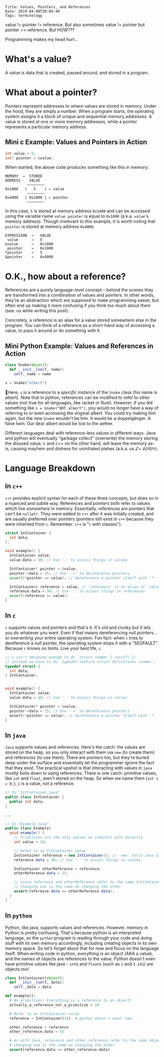     Title: Values, Pointers, and References
    Date: 2019-04-08T20:04:40
    Tags: terminology

value != pointer != reference. But also sometimes value != pointer but pointer == reference. But HOW???

Programming makes my head hurt...

<!-- more -->

# What's a value?
A value is data that is created, passed around, and stored in a program.

# What about a pointer?
Pointers represent addresses to where values are stored in memory. Under the hood, they are simply a number. When a program starts, the operating system assigns it a block of unique and sequential memory addresses. A value is stored at one or more memory addresses, while a pointer represents a particular memory address.

## Mini c Example: Values and Pointers in Action

```c
int value = 5;
int* pointer = &value;
```

When started, the above code produces something like this in memory:

	MEMORY  →  STORED
	ADDRESS    VALUE
        	  ————————
	0x1000   |   5    | ← value
         	  ————————
	0x4000   | 0x1000 | ← pointer
          	  ————————

In this case, `5` is stored at memory address `0x1000` and can be accessed using the variable name `value`. `pointer` is equal to `0x1000` (a.k.a. `value`'s memory address). Though irrelevant to this example, it is worth noting that `pointer` is stored at memory address `0x4000`.

	EXPRESSION  →   VALUE
	 value      →   5
	&value      →   0x1000
	 pointer    →   0x1000
	*pointer    →   5
	&pointer    →   0x4000

# O.K., how about a reference?
References are a purely language-level concept – behind the scenes they are transformed into a combination of values and pointers. In other words, they're an abstraction which are _supposed_ to make programming easier, but often end up making it more confusing if you think too much about them (see: us while writing this post).

Concretely, a reference is an alias for a value stored somewhere else in the program. You can think of a reference as a short-hand way of accessing a value, to pass it around or do something with it.

## Mini Python Example: Values and References in Action
```python
class Snake(object):
  def __init__(self, name):
    self._name = name

s = Snake("albert")
```
Here, `s` is a reference to a _specific_ instance of the `Snake` class (his name is albert). Note that in python, references can be modified to refer to other values (not true for all languages, like racket or Rust). However, if you did something like `s = Snake("NOT albert")`, you would no longer have a way of referring to or even accessing the original albert. You could try making him again, but the new `Snake` wouldn't be him. It would be a doppelgänger. A false twin. Our dear albert would be lost to the aether.

Different languages deal with reference-less values in different ways. Java and python will eventually "garbage collect" (overwrite) the memory storing the disused value; c and c++ on the other hand, will leave the memory as-is, causing mayhem and distress for uninitiated plebes (a.k.a. us ♪~ ᕕ(ᐛ)ᕗ).

# Language Breakdown

## In `c++`
`c++` provides explicit syntax for each of these three concepts, but does so in a nuanced and subtle way. References and pointers both refer to values which live _somewhere_ in memory. Essentially, references are pointers that can't be `nullptr`. They were added to `c++` after it was initially created, and are usually preferred over pointers (pointers still exist in `c++` because they were inherited from `c`. Remember: `c++` is "`c` with classes").

```c++
struct IntContainer {
  int data;
};

void example() {
  IntContainer value;
  value.data = 10; // Use '.' to access things in values

  IntContainer* pointer = &value;
  pointer->data = 15; // Use '->' to dereference pointers
  assert(*pointer == value); // Dereference a pointer itself with '*'

  IntContainer& reference = value; // 'reference' is an alias of 'value'
  reference.data = 30; // Use '.' to access things in references
  assert(reference == value);
}
```

## In `c`
`c` supports values and pointers and that's it. It's old and clunky but it lets you do whatever you want. Even if that means dereferencing null pointers... or overwriting your entire operating system. Fun fact: when `c` tries to dereference a null pointer, the _operating system_ stops it with a "SEGFAULT". Because `c` knows no limits. Live your best life, `c`.

```c
// c isn't advanced enough to do `struct <name> { <stuff> };
// instead we have to do `typedef <entire struct definition> <name>`;
typedef struct {
  int data;
} IntContainer;


void example() {
  IntContainer value;
  value.data = 10; // Use '.' to access things in values

  IntContainer* pointer = &value;
  pointer->data = 15; // Use '->' to dereference pointers
  assert(*pointer == value); // Dereference a pointer itself with '*'
}
```

## In `java`
`Java` supports values and references. Here's the catch: the values are stored on the heap, so you only interact with them via `new` (to create them) and references (to use them). There are pointers too, but they're buried deep under the surface and essentially let the programmer ignore the fact that they exist. The practical upshot is that interacting with values in `java` mostly boils down to using references. There is one catch: primitive values, like `int` and `float`, aren't stored on the heap. So when we name them (`int i = 0;`), `i` is a value, not a reference.

```java
// In "IntContainer.java"
public class IntContainer {
  public int data;
}

...

// In "Example.java"
public class Example{
  void example() {
    // Primitives are the only values we interact with directly 
    int value = 10;

    // Refer to an IntContainer value
    IntContainer reference = new IntContainer(); // `new` tells Java to create a value on the heap
    reference.data = 10; // Use '.' to access things in values

    IntContainer otherReference = reference;
    otherReference.data = 15; 

    // Since reference and otherReference refer to the same IntContainer value,
    // changing one is the same as changing the other.
    assert(reference.data == otherReference.data);
  }
}
```

## In `python`
Python, like java, supports values and references. However, memory in Python is pretty confusing. That's because python is an interpreted language, so the `python` program is reading through your code and doing stuff with its own memory accordingly, including creating objects in its own memory space. So let's forget about that for now and focus on the language itself. When writing code in python, everything is an object (AKA a value), and the names of objects are references to the value. Python doesn't even have primitive values like java – `int`s and `float`s (such as `1` and `3.141`) are objects too!

```python
class IntContainer(object):
  def __init__(self, data):
    self._data = data

def example():
  # No primitives! Everything is a reference to an object!
  actually_a_reference_not_a_primitive = 10

  # Refer to an IntContainer value
  reference = IntContainer(10)  # python doesn't need `new`

  other_reference = reference
  other_reference.data = 15

  # As with java, reference and other_reference refer to the same object,
  # changing one is the same as changing the other.
  assert(reference.data == other_reference.data)
```
